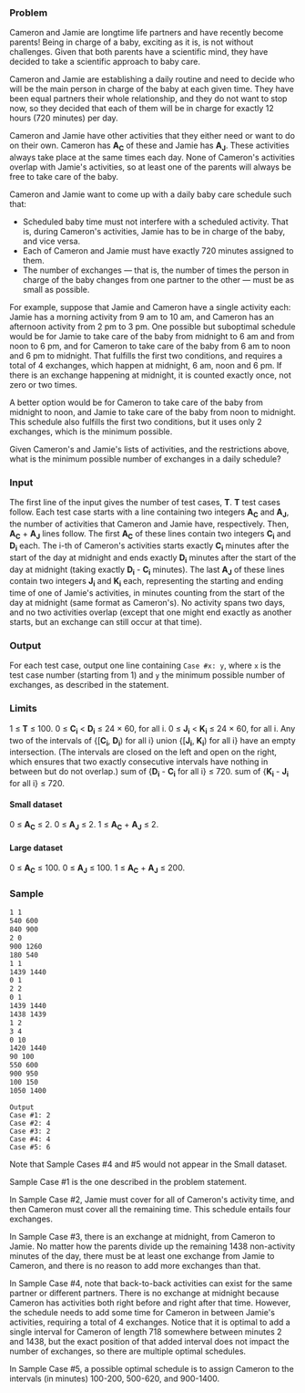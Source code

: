 ### Problem

Cameron and Jamie are longtime life partners and have recently become parents! Being in charge of a baby, exciting as it is, is not without challenges. Given that both parents have a scientific mind, they have decided to take a scientific approach to baby care.

Cameron and Jamie are establishing a daily routine and need to decide who will be the main person in charge of the baby at each given time. They have been equal partners their whole relationship, and they do not want to stop now, so they decided that each of them will be in charge for exactly 12 hours (720 minutes) per day.

Cameron and Jamie have other activities that they either need or want to do on their own. Cameron has **A<sub>C</sub>** of these and Jamie has **A<sub>J</sub>**. These activities always take place at the same times each day. None of Cameron's activities overlap with Jamie's activities, so at least one of the parents will always be free to take care of the baby.

Cameron and Jamie want to come up with a daily baby care schedule such that:

*   Scheduled baby time must not interfere with a scheduled activity. That is, during Cameron's activities, Jamie has to be in charge of the baby, and vice versa.
*   Each of Cameron and Jamie must have exactly 720 minutes assigned to them.
*   The number of exchanges — that is, the number of times the person in charge of the baby changes from one partner to the other — must be as small as possible.

For example, suppose that Jamie and Cameron have a single activity each: Jamie has a morning activity from 9 am to 10 am, and Cameron has an afternoon activity from 2 pm to 3 pm. One possible but suboptimal schedule would be for Jamie to take care of the baby from midnight to 6 am and from noon to 6 pm, and for Cameron to take care of the baby from 6 am to noon and 6 pm to midnight. That fulfills the first two conditions, and requires a total of 4 exchanges, which happen at midnight, 6 am, noon and 6 pm. If there is an exchange happening at midnight, it is counted exactly once, not zero or two times.

A better option would be for Cameron to take care of the baby from midnight to noon, and Jamie to take care of the baby from noon to midnight. This schedule also fulfills the first two conditions, but it uses only 2 exchanges, which is the minimum possible.

Given Cameron's and Jamie's lists of activities, and the restrictions above, what is the minimum possible number of exchanges in a daily schedule?

### Input

The first line of the input gives the number of test cases, **T**. **T** test cases follow. Each test case starts with a line containing two integers **A<sub>C</sub>** and **A<sub>J</sub>**, the number of activities that Cameron and Jamie have, respectively. Then, **A<sub>C</sub>** + **A<sub>J</sub>** lines follow. The first **A<sub>C</sub>** of these lines contain two integers **C<sub>i</sub>** and **D<sub>i</sub>** each. The i-th of Cameron's activities starts exactly **C<sub>i</sub>** minutes after the start of the day at midnight and ends exactly **D<sub>i</sub>** minutes after the start of the day at midnight (taking exactly **D<sub>i</sub>** - **C<sub>i</sub>** minutes). The last **A<sub>J</sub>** of these lines contain two integers **J<sub>i</sub>** and **K<sub>i</sub>** each, representing the starting and ending time of one of Jamie's activities, in minutes counting from the start of the day at midnight (same format as Cameron's). No activity spans two days, and no two activities overlap (except that one might end exactly as another starts, but an exchange can still occur at that time).

### Output

For each test case, output one line containing `Case #x: y`, where `x` is the test case number (starting from 1) and `y` the minimum possible number of exchanges, as described in the statement.

### Limits

1 ≤ **T** ≤ 100.
0 ≤ **C<sub>i</sub>** < **D<sub>i</sub>** ≤ 24 × 60, for all i.
0 ≤ **J<sub>i</sub>** < **K<sub>i</sub>** ≤ 24 × 60, for all i.
Any two of the intervals of {[**C<sub>i</sub>**, **D<sub>i</sub>**) for all i} union {[**J<sub>i</sub>**, **K<sub>i</sub>**) for all i} have an empty intersection. (The intervals are closed on the left and open on the right, which ensures that two exactly consecutive intervals have nothing in between but do not overlap.)
sum of {**D<sub>i</sub>** - **C<sub>i</sub>** for all i} ≤ 720.
sum of {**K<sub>i</sub>** - **J<sub>i</sub>** for all i} ≤ 720.

#### Small dataset

0 ≤ **A<sub>C</sub>** ≤ 2.
0 ≤ **A<sub>J</sub>** ≤ 2.
1 ≤ **A<sub>C</sub>** + **A<sub>J</sub>** ≤ 2.

#### Large dataset

0 ≤ **A<sub>C</sub>** ≤ 100.
0 ≤ **A<sub>J</sub>** ≤ 100.
1 ≤ **A<sub>C</sub>** + **A<sub>J</sub>** ≤ 200.

### Sample

```5
1 1
540 600
840 900
2 0
900 1260
180 540
1 1
1439 1440
0 1
2 2
0 1
1439 1440
1438 1439
1 2
3 4
0 10
1420 1440
90 100
550 600
900 950
100 150
1050 1400
```

```
Output
Case #1: 2
Case #2: 4
Case #3: 2
Case #4: 4
Case #5: 6
```

Note that Sample Cases #4 and #5 would not appear in the Small dataset.

Sample Case #1 is the one described in the problem statement.

In Sample Case #2, Jamie must cover for all of Cameron's activity time, and then Cameron must cover all the remaining time. This schedule entails four exchanges.

In Sample Case #3, there is an exchange at midnight, from Cameron to Jamie. No matter how the parents divide up the remaining 1438 non-activity minutes of the day, there must be at least one exchange from Jamie to Cameron, and there is no reason to add more exchanges than that.

In Sample Case #4, note that back-to-back activities can exist for the same partner or different partners. There is no exchange at midnight because Cameron has activities both right before and right after that time. However, the schedule needs to add some time for Cameron in between Jamie's activities, requiring a total of 4 exchanges. Notice that it is optimal to add a single interval for Cameron of length 718 somewhere between minutes 2 and 1438, but the exact position of that added interval does not impact the number of exchanges, so there are multiple optimal schedules.

In Sample Case #5, a possible optimal schedule is to assign Cameron to the intervals (in minutes) 100-200, 500-620, and 900-1400.